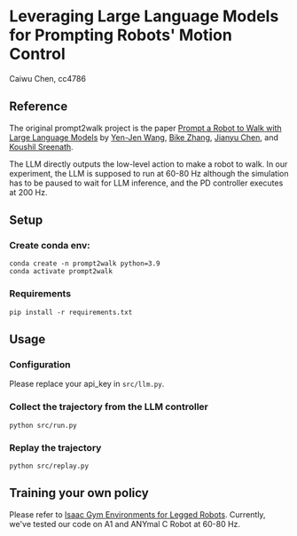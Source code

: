 # Leveraging Large Language Models for Prompting Robots' Motion Control 

Caiwu Chen, cc4786

## Reference

The original prompt2walk project is the paper [Prompt a Robot to Walk with Large Language Models](https://arxiv.org/abs/2309.09969) by [Yen-Jen Wang](https://wangyenjen.github.io/), [Bike Zhang](https://bikezhang106.github.io/), [Jianyu Chen](http://people.iiis.tsinghua.edu.cn/~jychen/), and [Koushil Sreenath](https://hybrid-robotics.berkeley.edu/koushil/).


The LLM directly outputs the low-level action to make a robot to walk. In our experiment, the LLM is supposed to run at 60-80 Hz although the simulation has to be paused to wait for LLM inference, and the PD controller executes at 200 Hz.

## Setup

### Create conda env:

```shell
conda create -n prompt2walk python=3.9
conda activate prompt2walk
```

### Requirements

```shell
pip install -r requirements.txt
```

## Usage

### Configuration

Please replace your api_key in `src/llm.py`.

### Collect the trajectory from the LLM controller

```shell
python src/run.py
```

### Replay the trajectory

```shell
python src/replay.py
```

## Training your own policy

Please refer to [Isaac Gym Environments for Legged Robots](https://github.com/leggedrobotics/legged_gym). Currently, we've tested our code on A1 and ANYmal C Robot at 60-80 Hz.
